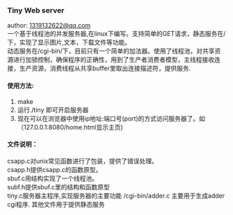 ### Tiny Web server
author: <1319132622@qq.com>  
  一个基于线程池的并发服务器,在linux下编写。支持简单的GET请求，静态服务在/下，实现了显示图片,文本，下载文件等功能。  
    动态服务在/cgi-bin/下，目前只有一个简单的加法器。使用了线程池，对共享资源进行加锁控制，确保程序的正确性，用到了生产者消费者模型，主线程接收连接，生产资源，消费线程从共享buffer里取出连接描述符，提供服务.  
#### 使用方法:  
  1. make
  2. 运行./tiny <port>即可开启服务器
  3. 现在可以在浏览器中使用ip地址:端口号(port)的方式访问服务器了。如（127.0.0.1:8080/home.html显示主页)  
   

#### 文件说明：  
  csapp.c对unix常见函数进行了包装，提供了错误处理。  
  csapp.h提供csapp.c的函数原型。  
  sbuf.c用结构实现了一个线程池。  
  subf.h提供sbuf.c里的结构和函数原型  
  tiny.c服务器主程序,实现服务器的主要功能
  /cgi-bin/adder.c 主要用于生成adder cgi程序.
  其他文件用于提供静态服务

